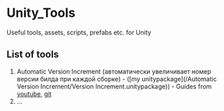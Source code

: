 # Unity_Tools
Useful tools, assets, scripts, prefabs etc. for Unity


## List of tools

1. Automatic Version Increment (автоматически увеличивает номер версии билда при каждой сборке) - ([my unitypackage](/Automatic Version Increment/Version Increment.unitypackage)) - Guides from [youtube](https://youtu.be/PbFE0m9UMtE), [git](https://gist.github.com/llamacademy/d6326dc6dcd215b66f7f6e4738bbbbf1) 
2. ...
